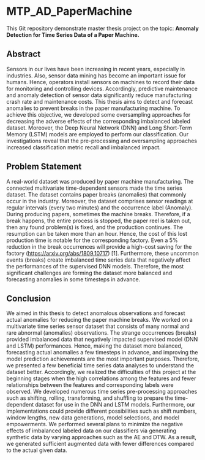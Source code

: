 # MTP_AD_PaperMachine
This Git repository demonstrate master thesis project on the topic: **Anomaly Detection for Time Series Data of a Paper Machine.**

## Abstract
Sensors in our lives have been increasing in recent years, especially in industries. Also, sensor data mining has become an important issue for humans. Hence, operators install sensors on machines to record their data for monitoring and controlling devices. Accordingly, predictive maintenance and anomaly detection of sensor data significantly reduce manufacturing crash rate and maintenance costs. This thesis aims to detect and forecast anomalies to prevent breaks in the paper manufacturing machine. To achieve this objective, we developed some oversampling approaches for decreasing the adverse effects of the corresponding imbalanced labeled dataset. Moreover, the Deep Neural Network (DNN) and Long Short-Term Memory (LSTM) models are employed to perform our classification. Our investigations reveal that the pre-processing and oversampling approaches increased classification metric recall and imbalanced impact.

## Problem Statement
A real-world dataset was produced by paper machine manufacturing. The connected multivariate time-dependent sensors made the time series dataset. The dataset contains paper breaks (anomalies) that commonly occur in the industry. Moreover, the dataset comprises sensor readings at regular intervals (every two minutes) and the occurrence label (Anomaly). During producing papers, sometimes the machine breaks. Therefore, if a break happens, the entire process is stopped, the paper reel is taken out, then any found problem(s) is fixed, and the production continues. The resumption can be taken more than an hour. Hence, the cost of this lost production time is notable for the corresponding factory. Even a 5% reduction in the break occurrences will provide a high-cost saving for the factory (https://arxiv.org/abs/1809.10717) [1]. Furthermore, these uncommon events (breaks) create imbalanced time series data that negatively affect the performances of the supervised DNN models. Therefore, the most significant challenges are forming the dataset more balanced and forecasting anomalies in some timesteps in advance.

## Conclusion
We aimed in this thesis to detect anomalous observations and forecast actual anomalies
for reducing the paper machine breaks. We worked on a multivariate time series sensor
dataset that consists of many normal and rare abnormal (anomalies) observations. The
strange occurrences (breaks) provided imbalanced data that negatively impacted supervised
model (DNN and LSTM) performances. Hence, making the dataset more balanced, forecasting
actual anomalies a few timesteps in advance, and improving the model prediction
achievements are the most important purposes.
Therefore, we presented a few beneficial time series data analyses to understand the dataset
better. Accordingly, we realized the difficulties of this project at the beginning stages when
the high correlations among the features and fewer relationships between the features and
corresponding labels were observed. We developed numerous time series pre-processing approaches
such as shifting, rolling, transforming, and shuffling to prepare the time-dependent
dataset for use in the DNN and LSTM models. Furthermore, our implementations could
provide different possibilities such as shift numbers, window lengths, new data generations,
model selections, and model empowerments.
We performed several plans to minimize the negative effects of imbalanced labeled data
on our classifiers via generating synthetic data by varying approaches such as the AE and
DTW. As a result, we generated sufficient augmented data with fewer differences compared
to the actual given data.
